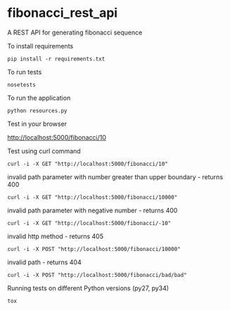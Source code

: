 fibonacci_rest_api
==================

A REST API for generating fibonacci sequence


To install requirements

`pip install -r requirements.txt`

To run tests

`nosetests`

To run the application

`python resources.py`

Test in your browser

[http://localhost:5000/fibonacci/10](http://localhost:5000/fibonacci/10)

Test using curl command

`curl -i -X GET "http://localhost:5000/fibonacci/10"`

invalid path parameter with number greater than upper boundary - returns 400

`curl -i -X GET "http://localhost:5000/fibonacci/10000"`

invalid path parameter with negative number - returns 400

`curl -i -X GET "http://localhost:5000/fibonacci/-10"`

invalid http method - returns 405

`curl -i -X POST "http://localhost:5000/fibonacci/10000"`

invalid path - returns 404

`curl -i -X POST "http://localhost:5000/fibonacci/bad/bad"`

Running tests on different Python versions (py27, py34)

`tox`